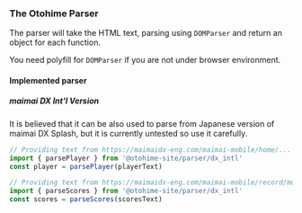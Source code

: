 ### The Otohime Parser

The parser will take the HTML text, parsing using `DOMParser` and return an object for each function.

You need polyfill for `DOMParser` if you are not under browser environment.

#### Implemented parser
##### maimai DX Int'l Version

It is believed that it can be also used to parse from Japanese version of maimai DX Splash,
but it is currently untested so use it carefully.

```js
// Providing text from https://maimaidx-eng.com/maimai-mobile/home/...
import { parsePlayer } from '@otohime-site/parser/dx_intl'
const player = parsePlayer(playerText)

// Providing text from https://maimaidx-eng.com/maimai-mobile/record/musicGenre/search/?genre=99&diff=3...
import { parseScores } from '@otohime-site/parser/dx_intl'
const scores = parseScores(scoresText)
```